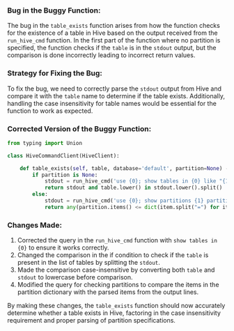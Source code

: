 ### Bug in the Buggy Function:
The bug in the `table_exists` function arises from how the function checks for the existence of a table in Hive based on the output received from the `run_hive_cmd` function. In the first part of the function where no partition is specified, the function checks if the `table` is in the `stdout` output, but the comparison is done incorrectly leading to incorrect return values.

### Strategy for Fixing the Bug:
To fix the bug, we need to correctly parse the `stdout` output from Hive and compare it with the `table` name to determine if the table exists. Additionally, handling the case insensitivity for table names would be essential for the function to work as expected.

### Corrected Version of the Buggy Function:
```python
from typing import Union

class HiveCommandClient(HiveClient):

    def table_exists(self, table, database='default', partition=None) -> bool:
        if partition is None:
            stdout = run_hive_cmd('use {0}; show tables in {0} like "{1}";'.format(database, table))
            return stdout and table.lower() in stdout.lower().split()
        else:
            stdout = run_hive_cmd('use {0}; show partitions {1} partition ({2})'.format(database, table, self.partition_spec(partition)))
            return any(partition.items() <= dict(item.split("=") for item in line.strip().split("/")).items() for line in stdout.splitlines())
```

### Changes Made:
1. Corrected the query in the `run_hive_cmd` function with `show tables in {0}` to ensure it works correctly.
2. Changed the comparison in the if condition to check if the `table` is present in the list of tables by splitting the `stdout`.
3. Made the comparison case-insensitive by converting both `table` and `stdout` to lowercase before comparison.
4. Modified the query for checking partitions to compare the items in the partition dictionary with the parsed items from the output lines.

By making these changes, the `table_exists` function should now accurately determine whether a table exists in Hive, factoring in the case insensitivity requirement and proper parsing of partition specifications.